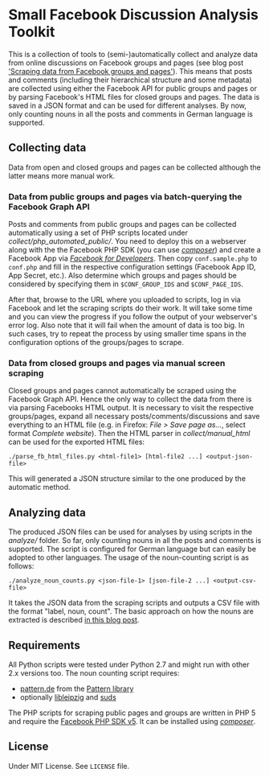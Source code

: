 # Small Facebook Discussion Analysis Toolkit

This is a collection of tools to (semi-)automatically collect and analyze data from online discussions on Facebook groups and pages (see blog post ['Scraping data from Facebook groups and pages'](https://mkonrad.net/2015/12/23/scraping-data-from-facebook-groups-and-pages.html)). This means that posts and comments (including their hierarchical structure and some metadata) are collected using either the Facebook API for public groups and pages or by parsing Facebook's HTML files for closed groups and pages. The data is saved in a JSON format and can be used for different analyses. By now, only counting nouns in all the posts and comments in German language is supported.

## Collecting data

Data from open and closed groups and pages can be collected although the latter means more manual work.

### Data from public groups and pages via batch-querying the Facebook Graph API

Posts and comments from public groups and pages can be collected automatically using a set of PHP scripts located under *collect/php_automated_public/*. You need to deploy this on a webserver along with the the Facebook PHP SDK (you can use
[*composer*](https://getcomposer.org/)) and create a Facebook App via [*Facebook for Developers*](https://developers.facebook.com/). Then copy `conf.sample.php` to `conf.php` and fill in the respective configuration settings (Facebook App ID, App Secret, etc.). Also determine which groups and pages should be considered by specifying them in `$CONF_GROUP_IDS` and `$CONF_PAGE_IDS`.

After that, browse to the URL where you uploaded to scripts, log in via Facebook and let the scraping scripts do their work. It will take some time and you can view the progress if you follow the output of your webserver's error log. Also note that it will fail when the amount of data is too big. In such cases, try to repeat the process by using smaller time spans in the configuration options of the groups/pages to scrape.

### Data from closed groups and pages via manual screen scraping

Closed groups and pages cannot automatically be scraped using the Facebook Graph API. Hence the only way to collect the data from there is via parsing Facebooks HTML output. It is necessary to visit the respective groups/pages, expand all necessary posts/comments/discussions and save everything to an HTML file (e.g. in Firefox: *File > Save page as...*, select format *Complete website*). Then the HTML parser in *collect/manual_html* can be used for the exported HTML files:

```
./parse_fb_html_files.py <html-file1> [html-file2 ...] <output-json-file>
```

This will generated a JSON structure similar to the one produced by the automatic method.

## Analyzing data

The produced JSON files can be used for analyses by using scripts in the *analyze/* folder. So far, only counting nouns in all the posts and comments is supported. The script is configured for German language but can easily be adopted to other languages. The usage of the noun-counting script is as follows:

```
./analyze_noun_counts.py <json-file-1> [json-file-2 ...] <output-csv-file>
```

It takes the JSON data from the scraping scripts and outputs a CSV file with the format "label, noun, count". The basic approach on how the nouns are extracted is described [in this blog post](https://mkonrad.net/2015/12/13/extracting-german-nouns-with-python-using-pattern-library-and-libleipzig.html).

## Requirements

All Python scripts were tested under Python 2.7 and might run with other 2.x versions too. The noun counting script requires:

* [pattern.de](http://www.clips.ua.ac.be/pages/pattern-de) from the [Pattern library](https://pypi.python.org/pypi/Pattern/2.6)
* optionally [libleipzig](https://pypi.python.org/pypi/libleipzig/1.3) and [suds](https://pypi.python.org/pypi/suds/0.4)

The PHP scripts for scraping public pages and groups are written in PHP 5 and require the [Facebook PHP SDK v5](https://developers.facebook.com/docs/reference/php). It can be installed using [*composer*](https://getcomposer.org/).

## License

Under MIT License. See `LICENSE` file.

